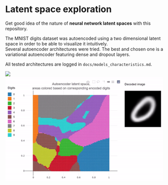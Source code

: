 # Latent space exploration

Get good idea of the nature of **neural network latent spaces** with this repository.  

The MNIST digits dataset was autoencoded using a two dimensional latent space in order to be able to visualize it intuitively.  
Several autoencoder architectures were tried. The best and chosen one is a variational autoencoder featuring dense and dropout layers.  

All tested architectures are logged in ``docs/models_characteristics.md``.  

<img src="assets/vae_latent_space_evolution.gif" width="500" height="auto" />

<img src="assets/application_teaser.gif" width="500" height="auto" />


